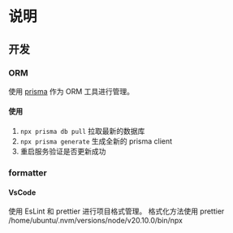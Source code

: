 # 说明

## 开发

### ORM

使用 [prisma](https://www.prisma.io/) 作为 ORM 工具进行管理。

#### 使用

1. `npx prisma db pull` 拉取最新的数据库
2. `npx prisma generate` 生成全新的 prisma client
3. 重启服务验证是否更新成功

### formatter

#### VsCode

使用 EsLint 和 prettier 进行项目格式管理。
格式化方法使用 prettier
/home/ubuntu/.nvm/versions/node/v20.10.0/bin/npx
